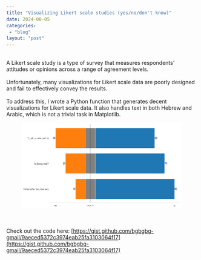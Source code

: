 ```yaml
---
title: "Visualizing Likert scale studies (yes/no/don't know)"
date: 2024-08-05
categories: 
 - "blog"
layout: "post"
---
```


<!-- wp:paragraph -->
<br>A Likert scale study is a type of survey that measures respondents' attitudes or opinions across a range of agreement levels.<br><br>Unfortunately, many visualizations for Likert scale data are poorly designed and fail to effectively convey the results.<br><br>To address this, I wrote a Python function that generates decent visualizations for Likert scale data. It also handles text in both Hebrew and Arabic, which is not a trivial task in Matplotlib.


<!-- /wp:paragraph -->

<!-- wp:image {"id":4182,"sizeSlug":"large","linkDestination":"none"} -->
<figure class="wp-block-image size-large"><img src="/assets/img/2024/08/output.png" alt="" class="wp-image-4182"></figure>
<!-- /wp:image -->

<!-- wp:paragraph -->
<br><br>Check out the code here: [https://gist.github.com/bgbgbg-gmail/9aeced5372c3974eab25fa3103064f17](https://gist.github.com/bgbgbg-gmail/9aeced5372c3974eab25fa3103064f17)


<!-- /wp:paragraph -->
